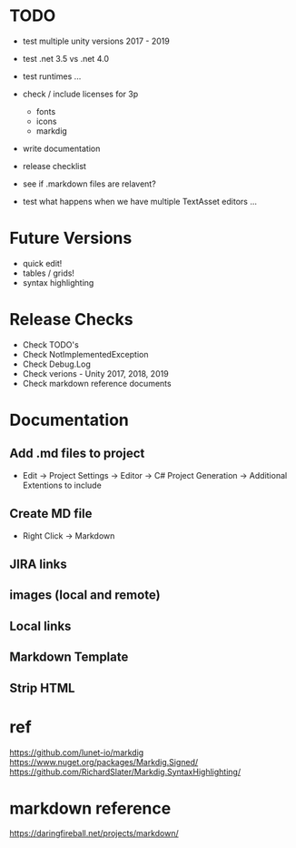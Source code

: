 TODO
==============================================================================

* test multiple unity versions 2017 - 2019
* test .net 3.5 vs .net 4.0
* test runtimes ...

* check / include licenses for 3p
  * fonts
  * icons
  * markdig

* write documentation
* release checklist

* see if .markdown files are relavent?
* test what happens when we have multiple TextAsset editors ...


Future Versions
==============================================================================

* quick edit!
* tables / grids!
* syntax highlighting


Release Checks
==============================================================================

* Check TODO's
* Check NotImplementedException
* Check Debug.Log
* Check verions - Unity 2017, 2018, 2019
* Check markdown reference documents


Documentation
==============================================================================


## Add .md files to project

* Edit -> Project Settings -> Editor -> C# Project Generation -> Additional Extentions to include

## Create MD file

* Right Click -> Markdown

## JIRA links
## images (local and remote)
## Local links
## Markdown Template
## Strip HTML

 
ref
==============================================================================

https://github.com/lunet-io/markdig
https://www.nuget.org/packages/Markdig.Signed/
https://github.com/RichardSlater/Markdig.SyntaxHighlighting/


markdown reference
==============================================================================

https://daringfireball.net/projects/markdown/

